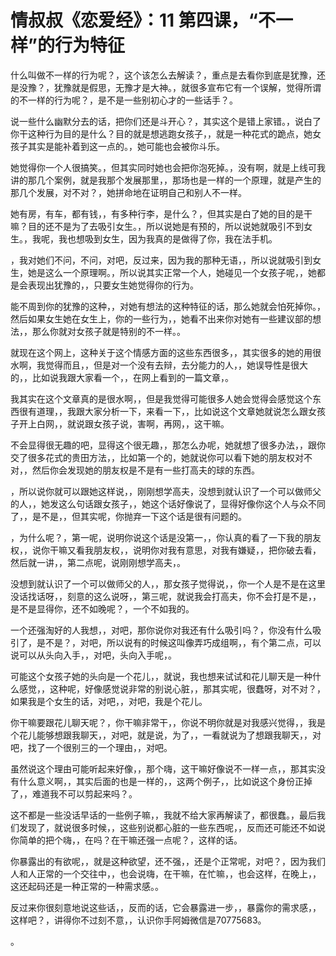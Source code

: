 # 情叔叔《恋爱经》：11 第四课，“不一样”的行为特征

什么叫做不一样的行为呢？，这个该怎么去解读？，重点是去看你到底是犹豫，还是没豫？，犹豫就是假思，无豫才是大神。，就很多宣布它有一个误解，觉得所谓的不一样的行为呢？，是不是一些别初心才的一些话手？。

说一些什么幽默分去的话，把你们还是斗开心？，其实这个是错上家错。，说白了你干这种行为目的是什么？目的就是想逃跑女孩子，，就是一种花式的跪点，她女孩子其实是能补着到这一点的。，她可能也会被你斗乐。

她觉得你一个人很搞笑。，但其实同时她也会把你泡死掉。，没有啊，就是上线可我讲的那几个案例，就是我那个发展那里，，那场也是一样的一个原理，就是产生的那几个发展，对不对？，她拼命地在证明自己和别人不一样。

她有房，有车，都有钱，，有多种行李，是什么？，但其实是白了她的目的是干嘛？目的还不是为了去吸引女生。，所以说她是有预的，所以说她就吸引不到女生。，我呢，我也想吸到女生，因为我真的是做得了你，我在法手机。

，我对她们不问，不问，对吧，反过来，因为我的那种无语，，所以说就吸引到女生，她是这么一个原理啊。，所以说其实正常一个人，她碰见一个女孩子呢，，她都是会表现出犹豫的，，只要女生她觉得你的行为。

能不周到你的犹豫的这种，，对她有想法的这种特征的话，那么她就会怕死掉你。，然后如果女生她在女生上，你的一些行为，，她看不出来你对她有一些建议部的想法，，那么你就对女孩子就是特别的不一样。。

就现在这个网上，这种关于这个情感方面的这些东西很多，，其实很多的她的用很水啊，我觉得而且，，但是对一个没有去辩，去分能力的人，，她误导性是很大的，，比如说我跟大家看一个，，在网上看到的一篇文章，。

我其实在这个文章真的是很水啊，，但是我觉得可能很多人她会觉得会感觉这个东西很有道理，，我跟大家分析一下，来看一下，，比如说这个文章她就说怎么跟女孩子开上白网，，就说跟女孩子说，害啊，再网，，这干嘛。

不会显得很无趣的吧，显得这个很无趣，，那怎么办呢，她就想了很多办法，，跟你交了很多花式的贵田方法，，比如第一个的，她就说你可以看下她的朋友权对不对，，然后你会发现她的朋友权是不是有一些打高夫的球的东西。

，所以说你就可以跟她这样说，，刚刚想学高夫，没想到就认识了一个可以做师父的人，，她发这么句话跟女孩子，，她这个话好像说了，显得好像你这个人与众不同了，，是不是，，但其实呢，你抛弃一下这个话是很有问题的。

，为什么呢？，第一呢，说明你说这个话是没第一，，你认真的看了一下我的朋友权，，说你干嘛又看我朋友权，，说明你对我有意思，对我有嫌疑，，把你破去看，然后就一讲，，第二点呢，说刚刚想学高夫，。

没想到就认识了一个可以做师父的人，，那女孩子觉得说，，你一个人是不是在这里没话找话呀，，刻意的这么说呀，，第三呢，就说我会打高夫，你不会打是不是，，是不是显得你，还不如晚呢？，一个不如我的。

一个还强淘好的人我想，，对吧，那你说你对我还有什么吸引吗？，你没有什么吸引了，是不是？，对吧，所以说有的时候这叫像弄巧成组啊，，有个第二点，可以说可以从头向入手，，对吧，头向入手呢，。

可能这个女孩子她的头向是一个花儿，，就说，我也想来试试和花儿聊天是一种什么感觉，，这种呢，好像感觉说非常的别说心脏，，那其实呢，很蠢呀，对不对？，如果我是个女生的话，对吧，，对吧，我是个花儿。

你干嘛要跟花儿聊天呢？，你干嘛非常干，，你说不明你就是对我感兴觉得，，我是个花儿能够想跟我聊天，，对吧，就是说，为了，，一看就说为了想跟我聊天，，对吧，找了一个很别三的一个理由，，对吧。

虽然说这个理由可能听起来好像，，那个嗨，这干嘛好像说不一样一点，，那其实没有什么意义啊，，其实后面的也是一样的，，这两个例子，，比如说这个身份正掉了，，难道我不可以剪起来吗？。

这不都是一些没话早话的一些例子嘛，，我就不给大家再解读了，都很蠢。，最后我们发现了，就说很多时候，，这些别说都心脏的一些东西呢，，反而还可能还不如说你简单的把个嗨，，在吗？在干嘛还强一点呢？，这样的话。

你暴露出的有欲呢，，就是这种欲望，还不强，，还是个正常呢，对吧？，因为我们人和人正常的一个交往中，，也会说嗨，在干嘛，在忙嘛，，也会这样，在晚上，，这还起码还是一种正常的一种需求感。。

反过来你很刻意地说这些话，，反而的话，它会暴露进一步，，暴露你的需求感，，这样吧？，讲得你不过刻不意，，认识你手阿姆微信是70775683。

。